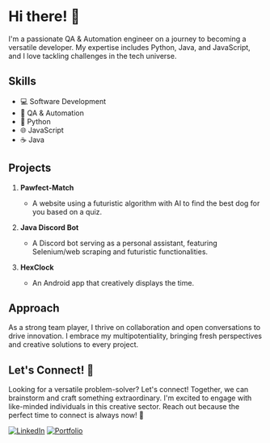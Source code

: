 # Hi there! 👋

I'm a passionate QA & Automation engineer on a journey to becoming a versatile developer. My expertise includes Python, Java, and JavaScript, and I love tackling challenges in the tech universe.

## Skills
- 💻 Software Development
- 🤖 QA & Automation
- 🐍 Python
- 🌐 JavaScript
- ☕ Java

## Projects

1. **Pawfect-Match**
   - A website using a futuristic algorithm with AI to find the best dog for you based on a quiz.
   
2. **Java Discord Bot**
   - A Discord bot serving as a personal assistant, featuring Selenium/web scraping and futuristic functionalities.
   
3. **HexClock**
   - An Android app that creatively displays the time.

## Approach
As a strong team player, I thrive on collaboration and open conversations to drive innovation. I embrace my multipotentiality, bringing fresh perspectives and creative solutions to every project.

## Let's Connect! 🚀
Looking for a versatile problem-solver? Let's connect! Together, we can brainstorm and craft something extraordinary. I'm excited to engage with like-minded individuals in this creative sector. Reach out because the perfect time to connect is always now! 🔮

[![LinkedIn](https://img.shields.io/badge/LinkedIn-Connect-blue)](https://il.linkedin.com/in/ziadabukhadra)
[![Portfolio](https://img.shields.io/badge/Portfolio-Visit-brightgreen)](http://www.ziadak.com)
